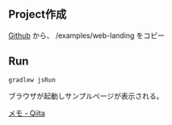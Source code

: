
## Project作成
[Github](https://github.com/material-components/material-components-web/) から、 /examples/web-landing
をコピー

## Run
```
gradlew jsRun
```
ブラウザが起動しサンプルページが表示される。


[メモ - Qiita](https://qiita.com/drafts/994f30733b03dad20bd3/edit)
